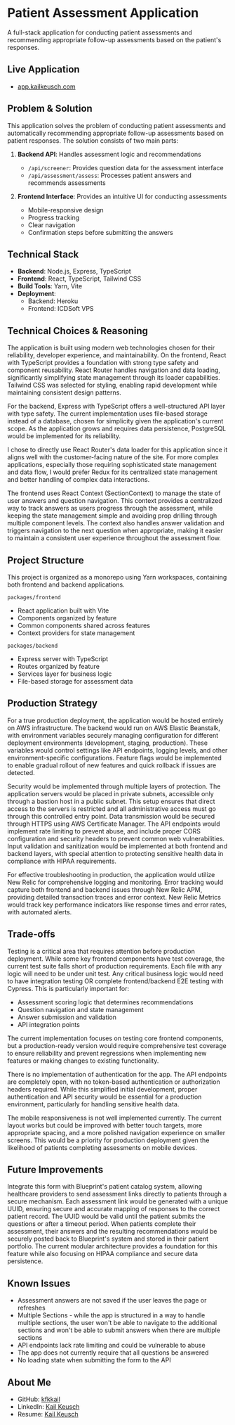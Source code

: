 # Patient Assessment Application

A full-stack application for conducting patient assessments and recommending appropriate follow-up assessments based on the patient's responses.

## Live Application

- [app.kailkeusch.com](https://app.kailkeusch.com)

## Problem & Solution

This application solves the problem of conducting patient assessments and automatically recommending appropriate follow-up assessments based on patient responses. The solution consists of two main parts:

1. **Backend API**: Handles assessment logic and recommendations

   - `/api/screener`: Provides question data for the assessment interface
   - `/api/assessment/assess`: Processes patient answers and recommends assessments

2. **Frontend Interface**: Provides an intuitive UI for conducting assessments
   - Mobile-responsive design
   - Progress tracking
   - Clear navigation
   - Confirmation steps before submitting the answers

## Technical Stack

- **Backend**: Node.js, Express, TypeScript
- **Frontend**: React, TypeScript, Tailwind CSS
- **Build Tools**: Yarn, Vite
- **Deployment**:
  - Backend: Heroku
  - Frontend: ICDSoft VPS

## Technical Choices & Reasoning

The application is built using modern web technologies chosen for their reliability, developer experience, and maintainability. On the frontend, React with TypeScript provides a foundation with strong type safety and component reusability. React Router handles navigation and data loading, significantly simplifying state management through its loader capabilities. Tailwind CSS was selected for styling, enabling rapid development while maintaining consistent design patterns.

For the backend, Express with TypeScript offers a well-structured API layer with type safety. The current implementation uses file-based storage instead of a database, chosen for simplicity given the application's current scope. As the application grows and requires data persistence, PostgreSQL would be implemented for its reliability.

I chose to directly use React Router's data loader for this application since it aligns well with the customer-facing nature of the site. For more complex applications, especially those requiring sophisticated state management and data flow, I would prefer Redux for its centralized state management and better handling of complex data interactions.

The frontend uses React Context (SectionContext) to manage the state of user answers and question navigation. This context provides a centralized way to track answers as users progress through the assessment, while keeping the state management simple and avoiding prop drilling through multiple component levels. The context also handles answer validation and triggers navigation to the next question when appropriate, making it easier to maintain a consistent user experience throughout the assessment flow.

## Project Structure

This project is organized as a monorepo using Yarn workspaces, containing both frontend and backend applications.

`packages/frontend`

- React application built with Vite
- Components organized by feature
- Common components shared across features
- Context providers for state management

`packages/backend`

- Express server with TypeScript
- Routes organized by feature
- Services layer for business logic
- File-based storage for assessment data

## Production Strategy

For a true production deployment, the application would be hosted entirely on AWS infrastructure. The backend would run on AWS Elastic Beanstalk, with environment variables securely managing configuration for different deployment environments (development, staging, production). These variables would control settings like API endpoints, logging levels, and other environment-specific configurations. Feature flags would be implemented to enable gradual rollout of new features and quick rollback if issues are detected.

Security would be implemented through multiple layers of protection. The application servers would be placed in private subnets, accessible only through a bastion host in a public subnet. This setup ensures that direct access to the servers is restricted and all administrative access must go through this controlled entry point. Data transmission would be secured through HTTPS using AWS Certificate Manager. The API endpoints would implement rate limiting to prevent abuse, and include proper CORS configuration and security headers to prevent common web vulnerabilities. Input validation and sanitization would be implemented at both frontend and backend layers, with special attention to protecting sensitive health data in compliance with HIPAA requirements.

For effective troubleshooting in production, the application would utilize New Relic for comprehensive logging and monitoring. Error tracking would capture both frontend and backend issues through New Relic APM, providing detailed transaction traces and error context. New Relic Metrics would track key performance indicators like response times and error rates, with automated alerts.

## Trade-offs

Testing is a critical area that requires attention before production deployment. While some key frontend components have test coverage, the current test suite falls short of production requirements. Each file with any logic will need to be under unit test. Any critical business logic would need to have integration testing OR complete frontend/backend E2E testing with Cypress. This is particularly important for:

- Assessment scoring logic that determines recommendations
- Question navigation and state management
- Answer submission and validation
- API integration points

The current implementation focuses on testing core frontend components, but a production-ready version would require comprehensive test coverage to ensure reliability and prevent regressions when implementing new features or making changes to existing functionality.

There is no implementation of authentication for the app. The API endpoints are completely open, with no token-based authentication or authorization headers required. While this simplified initial development, proper authentication and API security would be essential for a production environment, particularly for handling sensitive health data.

The mobile responsiveness is not well implemented currently. The current layout works but could be improved with better touch targets, more appropriate spacing, and a more polished navigation experience on smaller screens. This would be a priority for production deployment given the likelihood of patients completing assessments on mobile devices.

## Future Improvements

Integrate this form with Blueprint's patient catalog system, allowing healthcare providers to send assessment links directly to patients through a secure mechanism. Each assessment link would be generated with a unique UUID, ensuring secure and accurate mapping of responses to the correct patient record. The UUID would be valid until the patient submits the questions or after a timeout period. When patients complete their assessment, their answers and the resulting recommendations would be securely posted back to Blueprint's system and stored in their patient portfolio. The current modular architecture provides a foundation for this feature while also focusing on HIPAA compliance and secure data persistence.

## Known Issues

- Assessment answers are not saved if the user leaves the page or refreshes
- Multiple Sections - while the app is structured in a way to handle multiple sections, the user won't be able to navigate to the additional sections and won't be able to submit answers when there are multiple sections
- API endpoints lack rate limiting and could be vulnerable to abuse
- The app does not currently require that all questions be answered
- No loading state when submitting the form to the API

## About Me

- GitHub: [kfkkail](https://github.com/kfkkail)
- LinkedIn: [Kail Keusch](https://www.linkedin.com/in/keuschkf/)
- Resume: [Kail Keusch](https://app.kailkeusch.com/KailKeuschResume.pdf)
